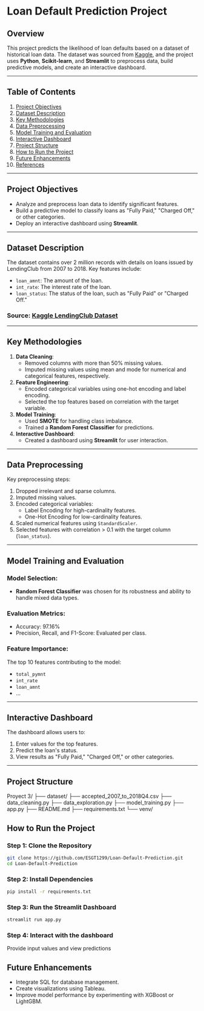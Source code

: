 # **Loan Default Prediction Project**

## **Overview**
This project predicts the likelihood of loan defaults based on a dataset of historical loan data. The dataset was sourced from [Kaggle](https://www.kaggle.com/datasets/wordsforthewise/lending-club), and the project uses **Python**, **Scikit-learn**, and **Streamlit** to preprocess data, build predictive models, and create an interactive dashboard.

---

## **Table of Contents**
1. [Project Objectives](#project-objectives)
2. [Dataset Description](#dataset-description)
3. [Key Methodologies](#key-methodologies)
4. [Data Preprocessing](#data-preprocessing)
5. [Model Training and Evaluation](#model-training-and-evaluation)
6. [Interactive Dashboard](#interactive-dashboard)
7. [Project Structure](#project-structure)
8. [How to Run the Project](#how-to-run-the-project)
9. [Future Enhancements](#future-enhancements)
10. [References](#references)

---

## **Project Objectives**
- Analyze and preprocess loan data to identify significant features.
- Build a predictive model to classify loans as "Fully Paid," "Charged Off," or other categories.
- Deploy an interactive dashboard using **Streamlit**.

---

## **Dataset Description**
The dataset contains over 2 million records with details on loans issued by LendingClub from 2007 to 2018. Key features include:
- `loan_amnt`: The amount of the loan.
- `int_rate`: The interest rate of the loan.
- `loan_status`: The status of the loan, such as "Fully Paid" or "Charged Off."

### **Source**: [Kaggle LendingClub Dataset](https://www.kaggle.com/)

---

## **Key Methodologies**
1. **Data Cleaning**:
   - Removed columns with more than 50% missing values.
   - Imputed missing values using mean and mode for numerical and categorical features, respectively.
2. **Feature Engineering**:
   - Encoded categorical variables using one-hot encoding and label encoding.
   - Selected the top features based on correlation with the target variable.
3. **Model Training**:
   - Used **SMOTE** for handling class imbalance.
   - Trained a **Random Forest Classifier** for predictions.
4. **Interactive Dashboard**:
   - Created a dashboard using **Streamlit** for user interaction.

---

## **Data Preprocessing**
Key preprocessing steps:
1. Dropped irrelevant and sparse columns.
2. Imputed missing values.
3. Encoded categorical variables:
   - Label Encoding for high-cardinality features.
   - One-Hot Encoding for low-cardinality features.
4. Scaled numerical features using `StandardScaler`.
5. Selected features with correlation > 0.1 with the target column (`loan_status`).

---

## **Model Training and Evaluation**
### **Model Selection**:
- **Random Forest Classifier** was chosen for its robustness and ability to handle mixed data types.

### **Evaluation Metrics**:
- Accuracy: 97.16%
- Precision, Recall, and F1-Score: Evaluated per class.

### **Feature Importance**:
The top 10 features contributing to the model:
- `total_pymnt`
- `int_rate`
- `loan_amnt`
- ...

---

## **Interactive Dashboard**
The dashboard allows users to:
1. Enter values for the top features.
2. Predict the loan's status.
3. View results as "Fully Paid," "Charged Off," or other categories.

---

## **Project Structure**
Proyect 3/ 
├── dataset/
    ├── accepted_2007_to_2018Q4.csv 
├── data_cleaning.py 
├── data_exploration.py 
├── model_training.py 
├── app.py 
├── README.md 
├── requirements.txt 
└── venv/

## **How to Run the Project**
### **Step 1**: Clone the Repository
```bash
git clone https://github.com/ESGT1299/Loan-Default-Prediction.git
cd Loan-Default-Prediction
```

### **Step 2**: Install Dependencies
```bash
pip install -r requirements.txt
```

### **Step 3**: Run the Streamlit Dashboard
```bash
streamlit run app.py
```

### **Step 4**: Interact with the dashboard

Provide input values and view predictions

## **Future Enhancements**
- Integrate SQL for database management.
- Create visualizations using Tableau.
- Improve model performance by experimenting with XGBoost or LightGBM.